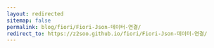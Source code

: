 ```yaml
---
layout: redirected
sitemap: false
permalink: blog/fiori/Fiori-Json-데이터-연결/
redirect_to: https://z2soo.github.io/fiori/Fiori-Json-데이터-연결/
---
```

